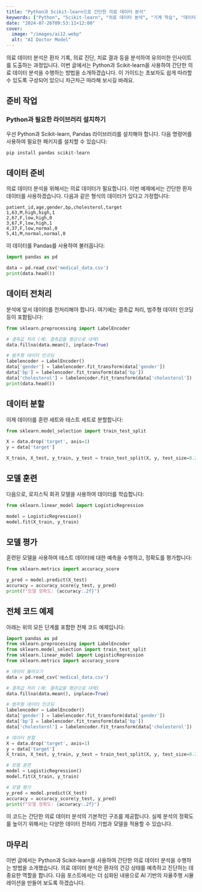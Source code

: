 ```yaml
---
title: "Python과 Scikit-learn으로 간단한 의료 데이터 분석"
keywords: ["Python", "Scikit-learn", "의료 데이터 분석", "기계 학습", "데이터 과학"]
date: "2024-07-26T09:53:11+12:00"
cover:
  image: "/images/ai12.webp"
  alt: "AI Doctor Model"
---
```


의료 데이터 분석은 환자 기록, 의료 진단, 치료 결과 등을 분석하여 유의미한 인사이트를 도출하는 과정입니다. 이번 글에서는 Python과 Scikit-learn을 사용하여 간단한 의료 데이터 분석을 수행하는 방법을 소개하겠습니다. 이 가이드는 초보자도 쉽게 따라할 수 있도록 구성되어 있으니 차근차근 따라해 보시길 바래요.

## 준비 작업

### Python과 필요한 라이브러리 설치하기

우선 Python과 Scikit-learn, Pandas 라이브러리를 설치해야 합니다. 다음 명령어를 사용하여 필요한 패키지를 설치할 수 있습니다:

```bash
pip install pandas scikit-learn
```

## 데이터 준비

의료 데이터 분석을 위해서는 의료 데이터가 필요합니다. 이번 예제에서는 간단한 환자 데이터를 사용하겠습니다. 다음과 같은 형식의 데이터가 있다고 가정합니다:

```plaintext
patient_id,age,gender,bp,cholesterol,target
1,63,M,high,high,1
2,67,F,low,high,0
3,67,F,low,high,1
4,37,F,low,normal,0
5,41,M,normal,normal,0
```

이 데이터를 Pandas를 사용하여 불러옵니다:

```python
import pandas as pd

data = pd.read_csv('medical_data.csv')
print(data.head())
```

## 데이터 전처리

분석에 앞서 데이터를 전처리해야 합니다. 여기에는 결측값 처리, 범주형 데이터 인코딩 등이 포함됩니다:

```python
from sklearn.preprocessing import LabelEncoder

# 결측값 처리 (예: 결측값을 평균으로 대체)
data.fillna(data.mean(), inplace=True)

# 범주형 데이터 인코딩
labelencoder = LabelEncoder()
data['gender'] = labelencoder.fit_transform(data['gender'])
data['bp'] = labelencoder.fit_transform(data['bp'])
data['cholesterol'] = labelencoder.fit_transform(data['cholesterol'])
print(data.head())
```

## 데이터 분할

이제 데이터를 훈련 세트와 테스트 세트로 분할합니다:

```python
from sklearn.model_selection import train_test_split

X = data.drop('target', axis=1)
y = data['target']

X_train, X_test, y_train, y_test = train_test_split(X, y, test_size=0.2, random_state=42)
```

## 모델 훈련

다음으로, 로지스틱 회귀 모델을 사용하여 데이터를 학습합니다:

```python
from sklearn.linear_model import LogisticRegression

model = LogisticRegression()
model.fit(X_train, y_train)
```

## 모델 평가

훈련된 모델을 사용하여 테스트 데이터에 대한 예측을 수행하고, 정확도를 평가합니다:

```python
from sklearn.metrics import accuracy_score

y_pred = model.predict(X_test)
accuracy = accuracy_score(y_test, y_pred)
print(f"모델 정확도: {accuracy:.2f}")
```

## 전체 코드 예제

아래는 위의 모든 단계를 포함한 전체 코드 예제입니다:

```python
import pandas as pd
from sklearn.preprocessing import LabelEncoder
from sklearn.model_selection import train_test_split
from sklearn.linear_model import LogisticRegression
from sklearn.metrics import accuracy_score

# 데이터 불러오기
data = pd.read_csv('medical_data.csv')

# 결측값 처리 (예: 결측값을 평균으로 대체)
data.fillna(data.mean(), inplace=True)

# 범주형 데이터 인코딩
labelencoder = LabelEncoder()
data['gender'] = labelencoder.fit_transform(data['gender'])
data['bp'] = labelencoder.fit_transform(data['bp'])
data['cholesterol'] = labelencoder.fit_transform(data['cholesterol'])

# 데이터 분할
X = data.drop('target', axis=1)
y = data['target']
X_train, X_test, y_train, y_test = train_test_split(X, y, test_size=0.2, random_state=42)

# 모델 훈련
model = LogisticRegression()
model.fit(X_train, y_train)

# 모델 평가
y_pred = model.predict(X_test)
accuracy = accuracy_score(y_test, y_pred)
print(f"모델 정확도: {accuracy:.2f}")
```

이 코드는 간단한 의료 데이터 분석의 기본적인 구조를 제공합니다. 실제 분석의 정확도를 높이기 위해서는 다양한 데이터 전처리 기법과 모델을 적용할 수 있습니다.

## 마무리

이번 글에서는 Python과 Scikit-learn을 사용하여 간단한 의료 데이터 분석을 수행하는 방법을 소개했습니다. 의료 데이터 분석은 환자의 건강 상태를 예측하고 진단하는 데 중요한 역할을 합니다. 다음 포스트에서는 더 심화된 내용으로 AI 기반의 자율주행 시뮬레이션을 만들어 보도록 하겠습니다.